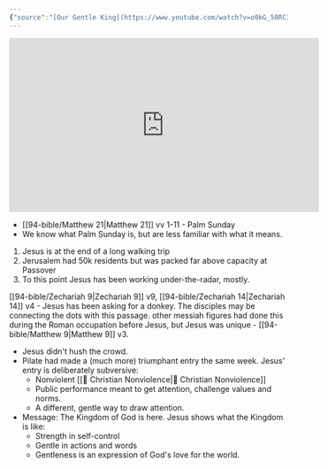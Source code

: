 ```yaml
---
{"source":"[Our Gentle King](https://www.youtube.com/watch?v=o0kG_50RC3w)","clipped":"2023-04-02","dg-publish":true,"grade":2,"context":"Personal","type":"Resource","status":"Evergreen","topic":["Sermon"],"dateCreated":"2023-08-09","sermonSeries":"2023 Lent","permalink":"/sermons/2023-04-02-our-gentle-king/","dgPassFrontmatter":true}
---
```



<iframe width="560" height="315" src="https://www.youtube.com/embed/" title="YouTube video player" frameborder="0" allow="accelerometer; autoplay; clipboard-write; encrypted-media; gyroscope; picture-in-picture" allowfullscreen></iframe>

* [[94-bible/Matthew 21\|Matthew 21]] vv 1-11 - Palm Sunday
* We know what Palm Sunday is, but are less familiar with what it means.

1. Jesus is at the end of a long walking trip
2. Jerusalem had 50k residents but was packed far above capacity at Passover
3. To this point Jesus has been working under-the-radar, mostly.

[[94-bible/Zechariah 9\|Zechariah 9]] v9, [[94-bible/Zechariah 14\|Zechariah 14]] v4 - Jesus has been asking for a donkey. The disciples may be connecting the dots with this passage. other messiah figures had done this during the Roman occupation before Jesus, but Jesus was unique - [[94-bible/Matthew 9\|Matthew 9]] v3.

* Jesus didn't hush the crowd.
* Pilate had made a (much more) triumphant entry the same week. Jesus' entry is deliberately subversive:
    * Nonviolent [[📘 Christian Nonviolence\|📘 Christian Nonviolence]]
    * Public performance meant to get attention, challenge values and norms.
    * A different, gentle way to draw attention.
* Message: The Kingdom of God is here. Jesus shows what the Kingdom is like:
    * Strength in self-control
    * Gentle in actions and words
    * Gentleness is an expression of God's love for the world.
